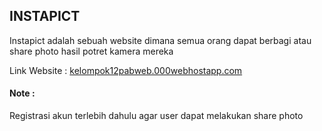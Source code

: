 <h2>INSTAPICT</h2>
<p>
    Instapict adalah sebuah website dimana semua orang dapat berbagi atau share photo hasil potret kamera mereka
</p>
Link Website : <a href="https://kelompok12pabweb.000webhostapp.com/">kelompok12pabweb.000webhostapp.com</a><br>

<h4>Note :</h4>
<p>
    Registrasi akun terlebih dahulu agar user dapat melakukan share photo
</p>


